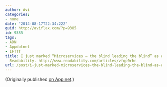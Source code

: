 ```yaml
---
author: Avi
categories:
- none
date: "2014-08-17T22:34:22Z"
guid: http://aviflax.com/?p=9385
id: 9385
tags:
- ADN
- Appdotnet
- IFTTT
title: I just marked “Microservices – the blind leading the blind” as a favorite in
  Readability. http://www.readability.com/articles/vfqp0rhn
url: /post/i-just-marked-microservices-the-blind-leading-the-blind-as-a-favorite-in-readability-httpwww-readability-comarticlesvfqp0rhn/
---
```

(Originally published [on App.net](http://alpha.app.net/aviflax/post/36885763).)